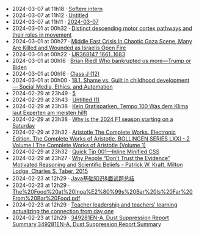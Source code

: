 - 2024-03-07 at 11h18 · [Softem intern](Softem%20intern)
- 2024-03-07 at 11h12 · [Untitled](Untitled)
- 2024-03-07 at 11h11 · [2024-03-07](2024-03-07)
- 2024-03-01 at 00h32 · [Distinct descending motor cortex pathways and their roles in movement](Distinct%20descending%20motor%20cortex%20pathways%20and%20their%20roles%20in%20movement)
- 2024-03-01 at 00h27 · [Middle East Crisis In Chaotic Gaza Scene, Many Are Killed and Wounded as Israelis Open Fire](Middle%20East%20Crisis%20In%20Chaotic%20Gaza%20Scene,%20Many%20Are%20Killed%20and%20Wounded%20as%20Israelis%20Open%20Fire)
- 2024-03-01 at 00h22 · [IJR368147 1661..1683](IJR368147%201661..1683)
- 2024-03-01 at 00h16 · [Brian Riedl Who bankrupted us more—Trump or Biden](Brian%20Riedl%20Who%20bankrupted%20us%20more—Trump%20or%20Biden)
- 2024-03-01 at 00h16 · [Class J (12)](Class%20J%20(12))
- 2024-03-01 at 00h00 · [18.1. Shame vs. Guilt in childhood development — Social Media, Ethics, and Automation](18.1.%20Shame%20vs.%20Guilt%20in%20childhood%20development%20—%20Social%20Media,%20Ethics,%20and%20Automation)
- 2024-02-29 at 23h49 · [5](5)
- 2024-02-29 at 23h43 · [Untitled (1)](Untitled%20(1))
- 2024-02-29 at 23h38 · [Kein Gratisparken, Tempo 100 Was dem Klima laut Experten am meisten hilft](Kein%20Gratisparken,%20Tempo%20100%20Was%20dem%20Klima%20laut%20Experten%20am%20meisten%20hilft)
- 2024-02-29 at 23h38 · [Why is the 2024 F1 season starting on a Saturday](Why%20is%20the%202024%20F1%20season%20starting%20on%20a%20Saturday)
- 2024-02-29 at 23h32 · [Aristotle The Complete Works. Electronic Edition.  The Complete Works of Aristotle. BOLLINGEN SERIES LXXI - 2 Volume I  The Complete Works of Aristotle (Volume 1)](Aristotle%20The%20Complete%20Works.%20Electronic%20Edition.%20%20The%20Complete%20Works%20of%20Aristotle.%20BOLLINGEN%20SERIES%20LXXI%20-%202%20Volume%20I%20%20The%20Complete%20Works%20of%20Aristotle%20(Volume%201))
- 2024-02-29 at 23h32 · [Quick Tip 001—Inline Minified CSS](Quick%20Tip%20001—Inline%20Minified%20CSS)
- 2024-02-29 at 23h27 · [Why People “Don’t Trust the Evidence”  Motivated Reasoning and Scientific Beliefs - Patrick W. Kraft, Milton Lodge, Charles S. Taber, 2015](Why%20People%20“Don’t%20Trust%20the%20Evidence”%20%20Motivated%20Reasoning%20and%20Scientific%20Beliefs%20-%20Patrick%20W.%20Kraft,%20Milton%20Lodge,%20Charles%20S.%20Taber,%202015)
- 2024-02-23 at 12h29 · [Java基础知识&面试题总结](Java基础知识&面试题总结)
- 2024-02-23 at 12h29 · [The%20Food%20at%20Inga%E2%80%99s%20Bar%20Is%20Far%20From%20Bar%20Food.pdf](The%20Food%20at%20Inga%E2%80%99s%20Bar%20Is%20Far%20From%20Bar%20Food.pdf)
- 2024-02-23 at 12h29 · [Teacher leadership and teachers’ learning actualizing the connection from day one](Teacher%20leadership%20and%20teachers’%20learning%20actualizing%20the%20connection%20from%20day%20one)
- 2024-02-23 at 12h29 · [349281EN-A, Dust Suppression Report Summary,349281EN-A, Dust Suppression Report Summary](349281EN-A,%20Dust%20Suppression%20Report%20Summary,349281EN-A,%20Dust%20Suppression%20Report%20Summary)
